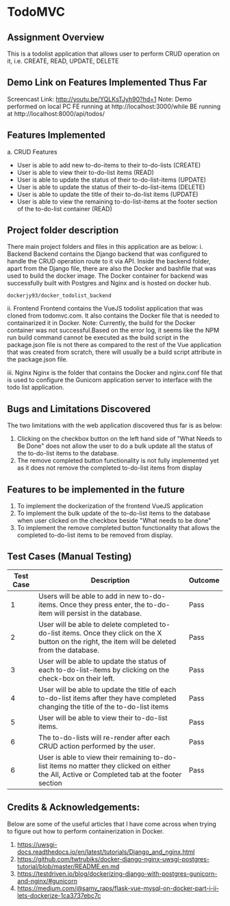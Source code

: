 # TodoMVC

## Assignment Overview
This is a todolist application that allows user to perform CRUD operation on it, i.e. CREATE,
READ, UPDATE, DELETE

## Demo Link on Features Implemented Thus Far
Screencast Link: http://youtu.be/YQLKsTJyh90?hd=1
Note: Demo performed on local PC FE running at http://localhost:3000/while BE running at http://localhost:8000/api/todos/



## Features Implemented
a. CRUD Features
- User is able to add new to-do-items to their to-do-lists (CREATE)
- User is able to view their to-do-list items (READ)
- User is able to update the status of their to-do-list-items (UPDATE)
- User is able to update the status of their to-do-list-items (DELETE)
- User is able to update the title of their to-do-list items (UPDATE)
- User is able to view the remaining to-do-list-items at the footer section of the to-do-list container (READ)

## Project folder description
There main project folders and files in this application are as below:
i. Backend
Backend contains the Django backend that was configured to handle the CRUD operation
route to it via API. Inside the backend folder, apart from the Django file, there are also the
Docker and bashfile that was used to build the docker image.
The Docker container for backend was successfully built with Postgres and Nginx
and is hosted on docker hub. 
```
dockerjy93/docker_todolist_backend
```

ii. Frontend
Frontend contains the VueJS todolist application that was cloned from todomvc.com.
It also contains the Docker file that is needed to containarized it in Docker.
Note: Currently, the build for the Docker container was not successful.Based on
the error log, it seems like the NPM run build command cannot be executed as the
build script in the package.json file is not there as compared to the rest of the Vue application
that was created from scratch, there will usually be a build script attribute in the
package.json file.

iii. Nginx
Nginx is the folder that contains the Docker and nginx.conf file that is used to configure
the Gunicorn application server to interface with the todo list application.

## Bugs and Limitations Discovered
The two limitations with the web application discovered thus far is as below:
1. Clicking on the checkbox button on the left hand side of "What Needs to Be Done" does not allow the user
to do a bulk update all the status of the to-do-list items to the database.
2. The remove completed button functionality is not fully implemented yet as it does not remove the 
completed to-do-list items from display

## Features to be implemented in the future
1. To implement the dockerization of the frontend VueJS application
2. To implement the bulk update of the to-do-list items to the database when user clicked on the
checkbox beside "What needs to be done"
3. To implement the remove completed button functionality that allows the completed to-do-list items to be
removed from display.

## Test Cases (Manual Testing)
| Test Case     | Description                   | Outcome  |
| ------------- |-----------------------------  | -------- |
|1              | Users will be able to add in new to-do-items. Once they press enter, the to-do-item will persist in the database. | Pass     |
|2              | User will be able to delete completed to-do-list items. Once they click on the X button on the right, the item will be deleted from the database. | Pass     |
|3              | User will be able to update the status of each to-do-list-items by clicking on the check-box on their left. | Pass     |
|4              | User will be able to update the title of each to-do-list items after they have completed changing the title of the to-do-list items | Pass     |
|5              | User will be able to view their to-do-list items. | Pass     |
|6              | The to-do-lists will re-render after each CRUD action performed by the user. | Pass     |
|6              | User is able to view their remaining to-do-list items no matter they clicked on either the All, Active or Completed tab at the footer section | Pass     |

## Credits & Acknowledgements:
Below are some of the useful articles that I have come across when trying to figure out how to perform containerization
in Docker. 
1. https://uwsgi-docs.readthedocs.io/en/latest/tutorials/Django_and_nginx.html
2. https://github.com/twtrubiks/docker-django-nginx-uwsgi-postgres-tutorial/blob/master/README.en.md
3. https://testdriven.io/blog/dockerizing-django-with-postgres-gunicorn-and-nginx/#gunicorn
4. https://medium.com/@samy_raps/flask-vue-mysql-on-docker-part-i-ii-lets-dockerize-1ca3737ebc7c
